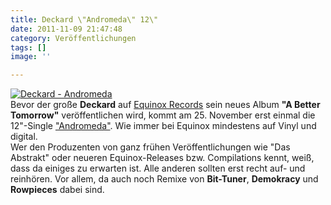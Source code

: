 ```yaml
---
title: Deckard \"Andromeda\" 12\"
date: 2011-11-09 21:47:48
category: Veröffentlichungen
tags: []
image: ''

---
```


[![](http://press.e-q-x.net/eqx032/images/eqx032dgtl_px200.jpg "Deckard - Andromeda")](http://www.e-q-x.net/releases/eqx032/)  
Bevor der große **Deckard** auf [Equinox Records](http://www.e-q-x.net/releases/eqx032/) sein neues Album **"A Better Tomorrow"** veröffentlichen wird, kommt am 25. November erst einmal die 12"-Single ["Andromeda"](http://www.e-q-x.net/releases/eqx032/). Wie immer bei Equinox mindestens auf Vinyl und digital.  
Wer den Produzenten von ganz frühen Veröffentlichungen wie "Das Abstrakt" oder neueren Equinox-Releases bzw. Compilations kennt, weiß, dass da einiges zu erwarten ist. Alle anderen sollten erst recht auf- und reinhören. Vor allem, da auch noch Remixe von **Bit-Tuner**, **Demokracy** und **Rowpieces** dabei sind.
